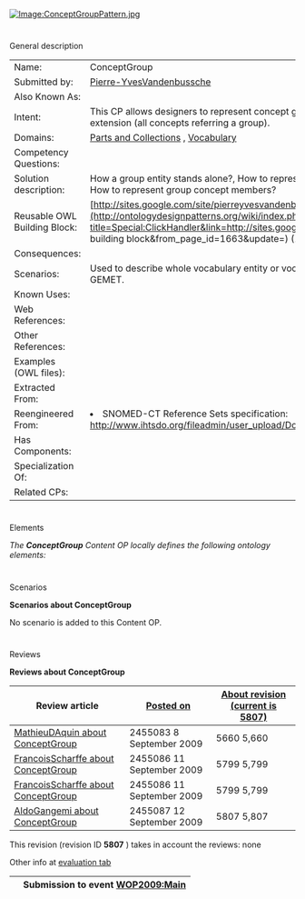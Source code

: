 [![Image:ConceptGroupPattern.jpg](../images/e/e8/ConceptGroupPattern.jpg)](../Image/ConceptGroupPattern.jpg "Image:ConceptGroupPattern.jpg")





# 

 General description




|  |  |
| --- | --- |
|  Name:  |  ConceptGroup  |
|  Submitted by:  | [Pierre-YvesVandenbussche](../User/Pierre-YvesVandenbussche "User:Pierre-YvesVandenbussche")  |
|  Also Known As:  |  |
|  Intent:  |  This CP allows designers to represent concept group defined by intention (all concepts satisfying group membership condition) or by extension (all concepts referring a group).  |
|  Domains:  | [Parts and Collections](../Community/Parts_and_Collections "Community:Parts and Collections")  , [Vocabulary](../Community/Vocabulary "Community:Vocabulary")  |
|  Competency Questions:  |  |
|  Solution description:  |  How a group entity stands alone?, How to represent either a vocabulary subset, a cross vocabulary subset or a whole vocabulary?, How to represent group concept members?  |
|  Reusable OWL Building Block:  | [http://sites.google.com/site/pierreyvesvandenbussche/resources/ConceptGroup.owl](http://ontologydesignpatterns.org/wiki/index.php?title=Special:ClickHandler&link=http://sites.google.com/site/pierreyvesvandenbussche/resources/ConceptGroup.owl&message=OWL building block&from_page_id=1663&update=)  (1143)  |
|  Consequences:  |  |
|  Scenarios:  |  Used to describe whole vocabulary entity or vocabulary concepts subset. Compliant with RefSets in SNOMED-CT or themes in GEMET.  |
|  Known Uses:  |  |
|  Web References:  |  |
|  Other References:  |  |
|  Examples (OWL files):  |  |
|  Extracted From:  |  |
|  Reengineered From:  | <li>       SNOMED-CT Reference Sets specification:       <a class="external free" href="http://www.ihtsdo.org/fileadmin/user_upload/Docs_01/Technical_Docs/reference_sets.pdf" rel="nofollow" title="http://www.ihtsdo.org/fileadmin/user_upload/Docs_01/Technical_Docs/reference_sets.pdf">        http://www.ihtsdo.org/fileadmin/user_upload/Docs_01/Technical_Docs/reference_sets.pdf       </a></li> |
|  Has Components:  |  |
|  Specialization Of:  |  |
|  Related CPs:  |  |



  





# 

 Elements



_The
 __ConceptGroup__ 
 Content OP locally defines the following ontology elements:_ 




  





# 

 Scenarios




__Scenarios about ConceptGroup__ 


 No scenario is added to this Content OP.
 




# 

 Reviews




__Reviews about ConceptGroup__ 



|  Review article  | [Posted on](../Property/CreationDate "Property:CreationDate")  | [About revision (current is 5807)](../Property/ReviewAboutVersion "Property:ReviewAboutVersion")  |
| --- | --- | --- |
| [MathieuDAquin about ConceptGroup](../Reviews/MathieuDAquin_about_ConceptGroup "Reviews:MathieuDAquin about ConceptGroup")  |  2455083  8 September 2009  |  5660  5,660  |
| [FrancoisScharffe about ConceptGroup](../Community/FrancoisScharffe_about_ConceptGroup "Community:FrancoisScharffe about ConceptGroup")  |  2455086  11 September 2009  |  5799  5,799  |
| [FrancoisScharffe about ConceptGroup](../Reviews/FrancoisScharffe_about_ConceptGroup "Reviews:FrancoisScharffe about ConceptGroup")  |  2455086  11 September 2009  |  5799  5,799  |
| [AldoGangemi about ConceptGroup](../Reviews/AldoGangemi_about_ConceptGroup "Reviews:AldoGangemi about ConceptGroup")  |  2455087  12 September 2009  |  5807  5,807  |



 This revision (revision ID
 __5807__ 
 ) takes in account the reviews: none
 



 Other info at
 [evaluation tab](http://ontologydesignpatterns.org/wiki/index.php?title=Submissions:ConceptGroup&action=evaluation "http://ontologydesignpatterns.org/wiki/index.php?title=Submissions:ConceptGroup&action=evaluation") 





  






|  |  Submission to event [WOP2009:Main](http://ontologydesignpatterns.org/wiki/WOP2009:Main "WOP2009:Main")  |
| --- | --- |